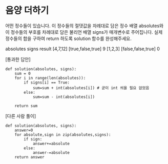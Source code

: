 # 음양 더하기
어떤 정수들이 있습니다. 이 정수들의 절댓값을 차례대로 담은 정수 배열 absolutes와 이 정수들의 부호를 차례대로 담은 불리언 배열 signs가 매개변수로 주어집니다. 실제 정수들의 합을 구하여 return 하도록 solution 함수를 완성해주세요.

absolutes	  signs	              result
[4,7,12]	  [true,false,true]	  9
[1,2,3]	    [false,false,true]	0

[통과한 답안]
```
def solution(absolutes, signs):
    sum = 0
    for i in range(len(absolutes)):
        if signs[i] == True:
            sum=sum + int(absolutes[i]) # 굳이 int 씌울 필요 없었음
        else: 
            sum=sum - int(absolutes[i])
    
    return sum
```

[다른 사람 풀이]

```
def solution(absolutes, signs):
    answer=0
    for absolute,sign in zip(absolutes,signs):
        if sign:
            answer+=absolute
        else:
            answer-=absolute
    return answer
    
```
